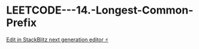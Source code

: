 # LEETCODE---14.-Longest-Common-Prefix

[Edit in StackBlitz next generation editor ⚡️](https://stackblitz.com/~/github.com/sspinit88/LEETCODE---14.-Longest-Common-Prefix)